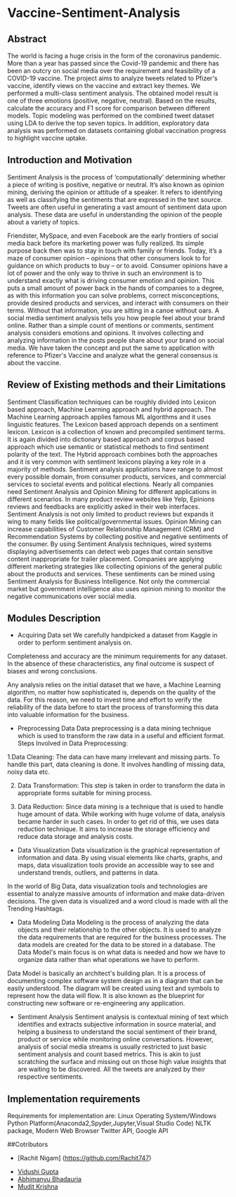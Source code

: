 # Vaccine-Sentiment-Analysis
## Abstract
The world is facing a huge crisis in the form of the coronavirus pandemic. More than a year has passed since the Covid-19 pandemic and there has been an outcry on social media over the requirement and feasibility of a COVID-19 vaccine. The project aims to analyze tweets related to Pfizer's vaccine, identify views on the vaccine and extract key themes. We performed a multi-class sentiment analysis. The obtained model result is one of three emotions (positive, negative, neutral). Based on the results, calculate the accuracy and F1 score for comparison between different models. Topic modeling was performed on the combined tweet dataset using LDA to derive the top seven topics. In addition, exploratory data analysis was performed on datasets containing global vaccination progress to highlight vaccine uptake.


## Introduction and Motivation
Sentiment Analysis is the process of ‘computationally’ determining whether a piece of writing is positive, negative or neutral. It’s also known as opinion mining, deriving the opinion or attitude of a speaker. It refers to identifying as well as classifying the sentiments that are expressed in the text source. Tweets are often useful in generating a vast amount of sentiment data upon analysis. These data are useful in understanding the opinion of the people about a variety of topics.

Friendster, MySpace, and even Facebook are the early frontiers of social media back before its marketing power was fully realized. Its simple purpose back then was to stay in touch with family or friends. Today, it’s a maze of consumer opinion – opinions that other consumers look to for guidance on which products to buy – or to avoid.
Consumer opinions have a lot of power and the only way to thrive in such an environment is to understand exactly what is driving consumer emotion and opinion.
This puts a small amount of power back in the hands of companies to a degree, as with this information you can solve problems, correct misconceptions, provide desired products and services, and interact with consumers on their terms. Without that information, you are sitting in a canoe without oars.
A social media sentiment analysis tells you how people feel about your brand online. Rather than a simple count of mentions or comments, sentiment analysis considers emotions and opinions. It involves collecting and analyzing information in the posts people share about your brand on social media. We have taken the concept and put the same to application with reference to Pfizer's Vaccine and analyze what the general consensus is about the vaccine. 

## Review of Existing methods and their Limitations
Sentiment Classification techniques can be roughly divided into Lexicon based approach, Machine Learning approach and hybrid approach. The Machine Learning approach applies famous ML algorithms and it uses linguistic features. The Lexicon based approach depends on a sentiment lexicon. Lexicon is a collection of known and precompiled sentiment terms. It is again divided into dictionary based approach and corpus based approach which use semantic or statistical methods to find sentiment polarity of the text. The Hybrid approach combines both the approaches and it is very common with sentiment lexicons playing a key role in a majority of methods. 
Sentiment analysis applications have range to almost every possible domain, from consumer products, services, and commercial services to societal events and political elections. Nearly all companies need Sentiment Analysis and Opinion Mining for different applications in different scenarios. In many product review websites like Yelp, Epinions reviews and feedbacks are explicitly asked in their web interfaces. Sentiment Analysis is not only limited to product reviews but expands it wing to many fields like political/governmental issues. Opinion Mining can increase capabilities of Customer Relationship Management (CRM) and Recommendation Systems by collecting positive and negative sentiments of the consumer. By using Sentiment Analysis techniques, wired systems displaying advertisements can detect web pages that contain sensitive content inappropriate for trailer placement. Companies are applying different marketing strategies like collecting opinions of the general public about the products and services. These sentiments can be mined using Sentiment Analysis for Business Intelligence. Not only the commercial market but government intelligence also uses opinion mining to monitor the negative communications over social media.

## Modules Description
- Acquiring Data set
We carefully handpicked a dataset from Kaggle in order to perform sentiment analysis on.

Completeness and accuracy are the minimum requirements for any dataset. In the absence of these characteristics, any final outcome is suspect of biases and wrong conclusions.

Any analysis relies on the initial dataset that we have, a Machine Learning algorithm, no matter how sophisticated is, depends on the quality of the data. For this reason, we need to invest time and effort to verify the reliability of the data before to start the process of transforming this data into valuable information for the business.


- Preprocessing Data
Data preprocessing is a data mining technique which is used to transform the raw data in a useful and efficient format. 
           Steps Involved in Data Preprocessing: 

1.Data Cleaning: 
The data can have many irrelevant and missing parts. To handle this part, data cleaning is done. It involves handling of missing data, noisy data etc. 

2. Data Transformation: 
This step is taken in order to transform the data in appropriate forms suitable for mining process. 

3. Data Reduction: 
Since data mining is a technique that is used to handle huge amount of data. While working with huge volume of data, analysis became harder in such cases. In order to get rid of this, we uses data reduction technique. It aims to increase the storage efficiency and reduce data storage and analysis costs. 

- Data Visualization
Data visualization is the graphical representation of information and data. By using visual elements like charts, graphs, and maps, data visualization tools provide an accessible way to see and understand trends, outliers, and patterns in data.

In the world of Big Data, data visualization tools and technologies are essential to analyze massive amounts of information and make data-driven decisions. The given data is visualized and a word cloud is made with all the Trending Hashtags.

- Data Modeling
Data Modeling is the process of analyzing the data objects and their relationship to the other objects. It is used to analyze the data requirements that are required for the business processes. The data models are created for the data to be stored in a database. The Data Model's main focus is on what data is needed and how we have to organize data rather than what operations we have to perform.

Data Model is basically an architect's building plan. It is a process of documenting complex software system design as in a diagram that can be easily understood. The diagram will be created using text and symbols to represent how the data will flow. It is also known as the blueprint for constructing new software or re-engineering any application.

- Sentiment Analysis
Sentiment analysis is contextual mining of text which identifies and extracts subjective information in source material, and helping a business to understand the social sentiment of their brand, product or service while monitoring online conversations. However, analysis of social media streams is usually restricted to just basic sentiment analysis and count based metrics. This is akin to just scratching the surface and missing out on those high value insights that are waiting to be discovered. All the tweets are analyzed by their respective sentiments.

## Implementation requirements

Requirements for implementation are:
Linux Operating System/Windows
Python Platform(Anaconda2,Spyder,Jupyter,Visual Studio Code)
NLTK package,
Modern Web Browser
Twitter API, Google API

##Cotributors
- [Rachit Nigam] (https://github.com/Rachit747)
* [Vidushi Gupta](https://github.com/Vidushi-Gupta)
* [Abhimanyu Bhadauria](https://github.com/Mnayu)
* [Mudit Krishna](https://github.com/mewdit)

